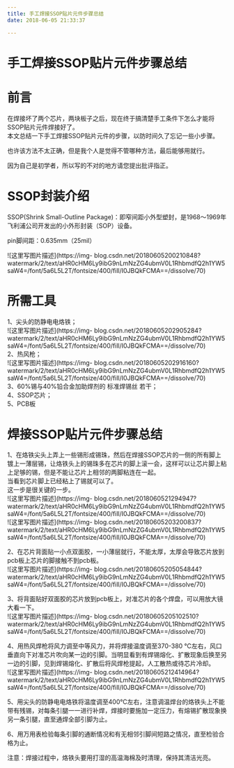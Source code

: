 ```yaml
---
title: 手工焊接SSOP贴片元件步骤总结
date: 2018-06-05 21:33:37

---
```

#  手工焊接SSOP贴片元件步骤总结

#  前言

在焊接坏了两个芯片，两块板子之后，现在终于搞清楚手工条件下怎么才能将SSOP贴片元件焊接好了。  
本文总结一下手工焊接SSOP贴片元件的步骤，以防时间久了忘记一些小步骤。

也许该方法不太正确，但是我个人是觉得不管哪种方法，最后能够用就行。

因为自己是初学者，所以写的不对的地方请您提出批评指正。

#  SSOP封装介绍

SSOP(Shrink Small-Outline Package)：即窄间距小外型塑封，是1968～1969年飞利浦公司开发出的小外形封装（SOP）设备。

pin脚间距：0.635mm（25mil）

![这里写图片描述](https://img-
blog.csdn.net/20180605200210848?watermark/2/text/aHR0cHM6Ly9ibG9nLmNzZG4ubmV0L1RhbmdfQ2h1YW5saW4=/font/5a6L5L2T/fontsize/400/fill/I0JBQkFCMA==/dissolve/70)

#  所需工具

1、尖头的防静电电烙铁；  
![这里写图片描述](https://img-
blog.csdn.net/20180605202905284?watermark/2/text/aHR0cHM6Ly9ibG9nLmNzZG4ubmV0L1RhbmdfQ2h1YW5saW4=/font/5a6L5L2T/fontsize/400/fill/I0JBQkFCMA==/dissolve/70)  
2、热风枪；  
![这里写图片描述](https://img-
blog.csdn.net/20180605202916160?watermark/2/text/aHR0cHM6Ly9ibG9nLmNzZG4ubmV0L1RhbmdfQ2h1YW5saW4=/font/5a6L5L2T/fontsize/400/fill/I0JBQkFCMA==/dissolve/70)  
3、60%锡与40%铅合金加助焊剂的  标准焊锡丝  若干；  
4、SSOP芯片；  
5、PCB板

#  焊接SSOP贴片元件步骤总结

1、在烙铁尖头上弄上一些锡形成锡珠，然后在焊接SSOP芯片的一侧的所有脚上镀上一薄层锡，让烙铁头上的锡珠多在芯片的脚上滚一会，这样可以让芯片脚上粘上足够的锡，但是不能让芯片上相邻的两脚粘连在一起。  
当看到芯片脚上已经粘上了锡就可以了。  
这一步是很关键的一步。  
![这里写图片描述](https://img-
blog.csdn.net/2018060521294947?watermark/2/text/aHR0cHM6Ly9ibG9nLmNzZG4ubmV0L1RhbmdfQ2h1YW5saW4=/font/5a6L5L2T/fontsize/400/fill/I0JBQkFCMA==/dissolve/70)  
![这里写图片描述](https://img-
blog.csdn.net/20180605203200837?watermark/2/text/aHR0cHM6Ly9ibG9nLmNzZG4ubmV0L1RhbmdfQ2h1YW5saW4=/font/5a6L5L2T/fontsize/400/fill/I0JBQkFCMA==/dissolve/70)

2、在芯片背面贴一小点双面胶，一小薄层就行，不能太厚，太厚会导致芯片放到pcb板上芯片的脚接触不到pcb板。  
![这里写图片描述](https://img-
blog.csdn.net/20180605205054844?watermark/2/text/aHR0cHM6Ly9ibG9nLmNzZG4ubmV0L1RhbmdfQ2h1YW5saW4=/font/5a6L5L2T/fontsize/400/fill/I0JBQkFCMA==/dissolve/70)

3、将背面贴好双面胶的芯片放到pcb板上，对准芯片的各个焊盘，可以用放大镜大看一下。  
![这里写图片描述](https://img-
blog.csdn.net/20180605205102510?watermark/2/text/aHR0cHM6Ly9ibG9nLmNzZG4ubmV0L1RhbmdfQ2h1YW5saW4=/font/5a6L5L2T/fontsize/400/fill/I0JBQkFCMA==/dissolve/70)

4、用热风焊枪将风力调至中等风力，并将焊接温度调至370-380
℃左右，风口垂直向下对准芯片吹向某一边的引脚。当明显看到有焊锡熔化、扩散现象后换至另一边的引脚，见到焊锡熔化、扩散后将风焊枪提起，人工散热或待芯片冷却。  
![这里写图片描述](https://img-
blog.csdn.net/20180605212414964?watermark/2/text/aHR0cHM6Ly9ibG9nLmNzZG4ubmV0L1RhbmdfQ2h1YW5saW4=/font/5a6L5L2T/fontsize/400/fill/I0JBQkFCMA==/dissolve/70)

5、用尖头的防静电电烙铁将温度调至400℃左右，注意调温焊台的烙铁头上不能带有残锡，对每条引腿一一进行补焊，焊接时要施加一定压力，有熔锡扩散现象换另一条引腿，直至通焊全部引脚为止。

6、用万用表检验每条引脚的通断情况和有无相邻引脚间短路之情况，直至检验合格为止。

注意：焊接过程中，烙铁头要用打湿的高温海棉及时清理，保持其清洁光亮。

